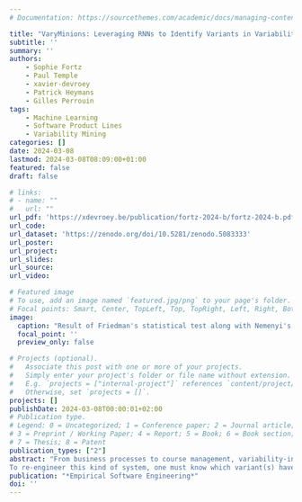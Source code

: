 ```yaml
---
# Documentation: https://sourcethemes.com/academic/docs/managing-content/

title: "VaryMinions: Leveraging RNNs to Identify Variants in Variability-intensive Systems' Logs"
subtitle: ''
summary: ''
authors:
    - Sophie Fortz
    - Paul Temple
    - xavier-devroey
    - Patrick Heymans
    - Gilles Perrouin
tags:
    - Machine Learning
    - Software Product Lines
    - Variability Mining
categories: []
date: 2024-03-08
lastmod: 2024-03-08T08:09:00+01:00
featured: false
draft: false

# links:
# - name: ""
#   url: ""
url_pdf: 'https://xdevroey.be/publication/fortz-2024-b/fortz-2024-b.pdf'
url_code:
url_dataset: 'https://zenodo.org/doi/10.5281/zenodo.5083333'
url_poster:
url_project:
url_slides:
url_source:
url_video:

# Featured image
# To use, add an image named `featured.jpg/png` to your page's folder.
# Focal points: Smart, Center, TopLeft, Top, TopRight, Left, Right, BottomLeft, Bottom, BottomRight.
image:
  caption: "Result of Friedman's statistical test along with Nemenyi's post-hoc analysis over all datasets and parameterisations."
  focal_point: ''
  preview_only: false

# Projects (optional).
#   Associate this post with one or more of your projects.
#   Simply enter your project's folder or file name without extension.
#   E.g. `projects = ["internal-project"]` references `content/project/deep-learning/index.md`.
#   Otherwise, set `projects = []`.
projects: []
publishDate: 2024-03-08T00:00:01+02:00
# Publication type.
# Legend: 0 = Uncategorized; 1 = Conference paper; 2 = Journal article;
# 3 = Preprint / Working Paper; 4 = Report; 5 = Book; 6 = Book section;
# 7 = Thesis; 8 = Patent
publication_types: ["2"]
abstract: "From business processes to course management, variability-intensive software systems (VIS) are now ubiquitous. One can configure these systems' behaviour by activating options, e.g., to derive variants handling building permits across municipalities or implementing different functionalities (quizzes, forums) for a given course. These customisation facilities allow VIS to support distinct relevant customer requirements while taking advantage of reuse for common parts. Customisation thus allows realising both scope and scale economies. Behavioural differences amongst variants manifest themselves in event logs. 
To re-engineer this kind of system, one must know which variant(s) have produced which behaviour. Since variant information is barely present in logs, this paper supports this task by employing machine learning techniques to classify behaviours (event sequences) among variants. Specifically, we train Long Short Term Memory (LSTMs) and Gated Recurrent Units (GRUs) recurrent neural networks to relate event sequences with the variants they belong to on six different datasets issued from the configurable process and VIS domains. After having evaluated 20 different architectures of LSTM/GRU, our results demonstrate that it is possible to effectively learn the trace-to-variant mapping with high accuracy (at least 80% and up to 99%) and at scale, i.e., identifying 50 variants using 5000+ traces for each variant."
publication: "*Empirical Software Engineering*"
doi: ''
---
```

